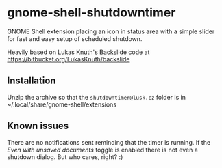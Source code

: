 gnome-shell-shutdowntimer
=========================

GNOME Shell extension placing an icon in status area with a simple slider for fast and easy setup of scheduled shutdown.

Heavily based on Lukas Knuth's Backslide code at https://bitbucket.org/LukasKnuth/backslide

Installation
------------

Unzip the archive so that the `shutdowntimer@lusk.cz` folder is in ~/.local/share/gnome-shell/extensions

Known issues
------------

There are no notifications sent reminding that the timer is running.
If the *Even with unsaved documents* toggle is enabled there is not even a shutdown dialog. But who cares, right? :)
